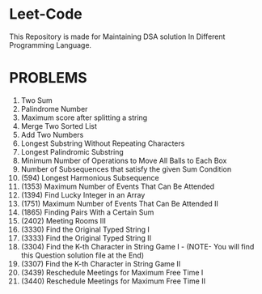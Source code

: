 # Leet-Code
This Repository is made for Maintaining DSA solution In Different Programming Language.

# PROBLEMS
1. Two Sum
2. Palindrome Number
3. Maximum score after splitting a string
4. Merge Two Sorted List
5. Add Two Numbers
6. Longest Substring Without Repeating Characters
7. Longest Palindromic Substring
8. Minimum Number of Operations to Move All Balls to Each Box
9. Number of Subsequences that satisfy the given Sum Condition
10. (594) Longest Harmonious Subsequence
11. (1353) Maximum Number of Events That Can Be Attended
12. (1394) Find Lucky Integer in an Array
13. (1751) Maximum Number of Events That Can Be Attended II
14. (1865) Finding Pairs With a Certain Sum
15. (2402) Meeting Rooms III
16. (3330) Find the Original Typed String I
17. (3333) Find the Original Typed String II
18. (3304) Find the K-th Character in String Game I - (NOTE- You will find this Question solution file at the End)
19. (3307) Find the K-th Character in String Game II
20. (3439) Reschedule Meetings for Maximum Free Time I
21. (3440) Reschedule Meetings for Maximum Free Time II


